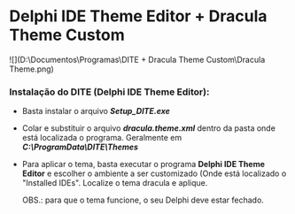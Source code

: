 # Delphi IDE Theme Editor + Dracula Theme Custom

![](D:\Documentos\Programas\DITE + Dracula Theme Custom\Dracula Theme.png)

### Instalação do DITE (Delphi IDE Theme Editor):

- Basta instalar o arquivo ***Setup_DITE.exe***

- Colar e substituir o arquivo ***dracula.theme.xml*** dentro da pasta onde está localizada o programa. Geralmente em ***C:\ProgramData\DITE\Themes***

- Para aplicar o tema, basta executar o programa **Delphi IDE Theme Editor** e escolher o ambiente a ser customizado (Onde está localizado o "Installed IDEs". Localize o tema dracula e aplique.

  

  OBS.: para que o tema funcione, o seu Delphi deve estar fechado.